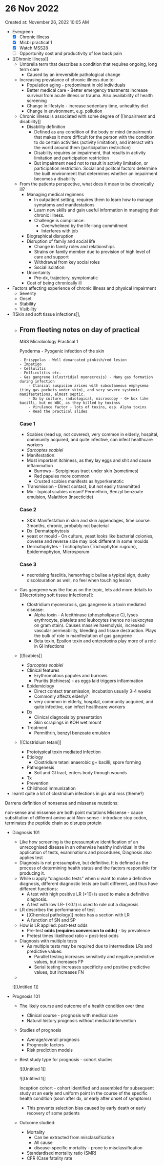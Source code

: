 # 26 Nov 2022

Created at: November 26, 2022 10:05 AM

- Evergreen
    - [x]  Chronic illness
    - [x]  Micbi practical 1
    - [x]  Watch MSS28
    - [ ]  Opportunity cost and productivity of low back pain

- [[Chronic illness]]
    - Umbrella term that describes a condition that requires ongoing, long term care
        - Caused by an irreversible pathological change
    - Increasing prevalance of chronic illness due to:
        - Population aging - predominant in old individuals
        - Better medical care - Better emergency treatments increase survival from acute illness or trauma. Also availability of health screening
        - Change in lifestyle - increase sedentary time, unhealthy diet
        - Change in environment, e.g. pollution
    - Chronic illness is associated with some degree of [[Impairment and disability]]
        - Disability definition
            - Defined as any condition of the body or mind (impairment) that makes it more difficult for the person with the condition to do certain activities (activity limitation), and interact with the world around them (participation restriction)
            - Disability requires an impairment, that results in activity limitation and participation restriction
            - But impairment need not to result in activity limitation, or participation restriction. Social and politcal factors determine the built environment that determines whether an impairment becomes a disability
    - From the patients perspective, what does it mean to be chronically ill?
        - Managing medical regimens
            - In outpatient setting, requires them to learn how to manage symptoms and manifestations
            - Learn new skills and gain useful information in managing their chronic illness.
            - Challenge is compliance:
                - Overwhelmed by the life-long commitment
                - Interferes with job
        - Biographical disruption
        - Disruption of family and social life
            - Change in family roles and relationships
            - Strains on family member due to provision of high level of care and support
            - Withdrawal from key social roles
            - Social isolation
        - Uncertainty
            - Pre-dx, trajectory, symptomatic
        - Cost of being chronically ill
- Factors affecting experience of chronic illness and physical impairment
    - Severity
    - Onset
    - Stability
    - Visibility
- [[Skin and soft tissue infections]],
    - From fleeting notes on day of practical
        - 
        
        MSS Microbiology Practical 1
        
        Pyoderma - Pyogenic infection of the skin
        
        ```
        - Erisypelas - Well demarcated pinkish/red lesion
        - Impetigo
        - Cellulitis
        - Folliculitis etc.
        - Gas gangrene (clostridial myonecrosis) - Many gas formation during infection
        	- Clinical suspicion arises with subcutaneous emphysema (tiny gas pockets under skin), and very severe systemic manifestations, almost septic.
        	- Dx by culture, radiological, microscopy - G+ box like bacilli, but no WBC, as they killed by toxinss
        	- Virulence factor - lots of toxins, esp. Alpha toxins
        	- Read the practical slides
        
        ```
        
        ### Case 1
        
        - Scabies (read up, not covered), very common in elderly, hospital, community acquired, and quite infective, can infect healthcare workers
        - *Sarcoptes scabiei*
        - Manifestation:
        - Most important itchiness, as they lay eggs and shit and cause inflammation
            - Burrows - Serpiginous tract under skin (sometimes)
            - Red papules more common
            - Crusted scabies manifests as hyperkeratotic
        - Transmission - Direct contact, but not easily transmitted
        - Mx - topical scabies cream? Permethrin, Benzyl benzoate emulsion, Malathion (insecticide)
        
        ### Case 2
        
        - S&S: Manifestation in skin and skin appendages, time course: 3months, chronic, probably not bacterial
        - Dx: Dermatophytosis
        - yeast or mould - On culture, yeast looks like bacterial colonies, obverse and reverse side may look different in some moulds
        - Dermatophytes - Trichophyton (Trichophyton rugrum), Epidermophyton, Microsporum
        
        ### Case 3
        
        - necrotising fasciitis, hemorrhagic bullae a typical sign, dusky discolouration as well, no feel when touching lesion
    - Gas gangrene was the focus on the topic, lets add more details to [[Necrotising soft tissue infections]]:
        - Clostridium myonecrosis, gas gangrene is a toxin mediated disease:
            - Alpha toxin - A lecithinase (phospholipase C), lyses erythrocyte, platelets and leukocytes (hence no leukocytes on gram stain). Causes massive haemolysis, increased vascular permeability, bleeding and tissue destruction. Plays the bulk of role in manifestation of gas gangrene
            - Beta toxin, Epsilon toxin and enterotoxins play more of a role in GI infections
    - [[Scabies]]
        - *Sarcoptes scabiei*
        - Clinical features
            - Erythromatous papules and burrows
            - Pruritis (itchiness) - as eggs laid triggers inflammation
        - Epidemiology
            - Direct contact transmission, incubation usually 3-4 weeks
            - Commonly affects elderly?
            - very common in elderly, hospital, community acquired, and quite infective, can infect healthcare workers
        - Dx
            - Clinical diagnosis by presentation
            - Skin scrapings in KOH wet mount
        - Treatment
            - Permithrin, benzyl benzoate emulsion
    - [[Clostridium tetani]]
        - Prototypical toxin mediated infection
        - Etiology
            - Clostridium tetani anaerobic g+ bacilli, spore forming
        - Pathogenesis
            - Soil and GI tract, enters body through wounds
        - Tx
        - Prevention
        - Childhood immunization
- learnt quite a lot of clostridium infections in gis and mss (theme?)

Darrens definition of nonsense and missense mutations:

non-sense and missense are both point mutations
Missense - cause substitution of different amino acid
Non-sense - introduce stop codon, terminates the peptide chain so disrupts protein

- Diagnosis 101
    - Like how screening is the pressumptive identification of an unrecognised disease in an otherwise healthy individual in the application of tests, examinations and procedures, Diagnosis also applies test
    - Diagnosis is not pressumptive, but definitive. It is defined as the process of determining health status and the factors responsible for producing it.
    - While u apply “diagnostic tests” when u want to make a definitive diagnosis, different diagnostic tests are built different, and thus have different functions:
        - A test with high positive LR (>10) is used to make a definitive diagnosis.
        - A test with low LR- (<0.1) is used to rule out a diagnosis
    - LR describes the performance of test
        - [[Chemical pathology]] notes has a section with LR
        - A function of SN and SP
    - How is LR applied: post-test odds
        - Pre-test **odds (requires conversion to odds)** - by prevalence
        - Pretest times likelihood ratio = post-test odds
    - Diagnosis with multiple tests
        - As multiple tests may be required due to intermediate LRs and predictive values:
            - Parallel testing increases sensitivity and negative predictive values, but increases FP
            - Serial testing increases specificity and positive predictive values, but increases FN
    - 
    
    ![[Untitled 1]]
    

- Prognosis 101
    - The likely course and outcome of a health condition over time
        - Clinical course - prognosis with medical care
        - Natural history prognosis without medical intervention
    - Studies of prognosis
        - Average/overall prognosis
        - Prognostic factors
        - Risk prediction models
    - Best study type for prognosis - cohort studies
        
        ![[Untitled 1]]
        
        ![[Untitled 1]]
        
        Inception cohort - cohort identified and assembled for subsequent study at an early and uniform point in the course of the specific health condition (soon after dx, or early after onset of symptoms)
        
        - This prevents selection bias caused by early death or early recovery of some patients
    - Outcome studied:
        - Mortality
            - Can be extracted from misclassification
            - All cause
            - disease-specific mortality - prone to misclassification
        - Standardised mortality ratio (SMR)
        - CFR (Case fatality rate